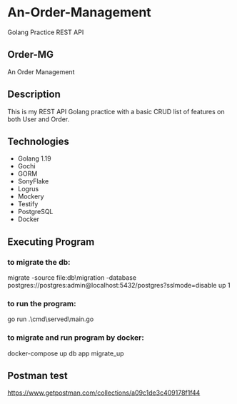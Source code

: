 # An-Order-Management
Golang Practice REST API

## Order-MG
An Order Management

## Description
This is my REST API Golang practice with a basic CRUD list of features on both User and Order. 

## Technologies
- Golang 1.19
- Gochi 
- GORM 
- SonyFlake
- Logrus
- Mockery
- Testify
- PostgreSQL
- Docker

## Executing Program
### to migrate the db:  
migrate -source file:db\migration -database postgres://postgres:admin@localhost:5432/postgres?sslmode=disable up 1

### to run the program: 
go run .\cmd\served\main.go

### to migrate and run program by docker: 
docker-compose up db app migrate_up

## Postman test
https://www.getpostman.com/collections/a09c1de3c409178f1f44

####
